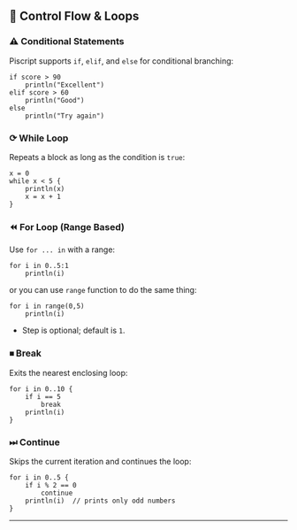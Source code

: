 
## 🔄 Control Flow & Loops

### ⚠️ Conditional Statements

Piscript supports `if`, `elif`, and `else` for conditional branching:

```piscript
if score > 90
    println("Excellent")
elif score > 60
    println("Good")
else
    println("Try again")
```

### ⟳ While Loop

Repeats a block as long as the condition is `true`:

```piscript
x = 0
while x < 5 {
    println(x)
    x = x + 1
}
```

### ⏪ For Loop (Range Based)

Use `for ... in` with a range:

```piscript
for i in 0..5:1
    println(i)
```

or you can use `range` function to do the same thing:
```piscript
for i in range(0,5)
    println(i)
```

* Step is optional; default is `1`.

### ⏹ Break

Exits the nearest enclosing loop:

```piscript
for i in 0..10 {
    if i == 5
        break
    println(i)
}
```

### ⏭ Continue

Skips the current iteration and continues the loop:

```piscript
for i in 0..5 {
    if i % 2 == 0
        continue
    println(i)  // prints only odd numbers
}
```

---
